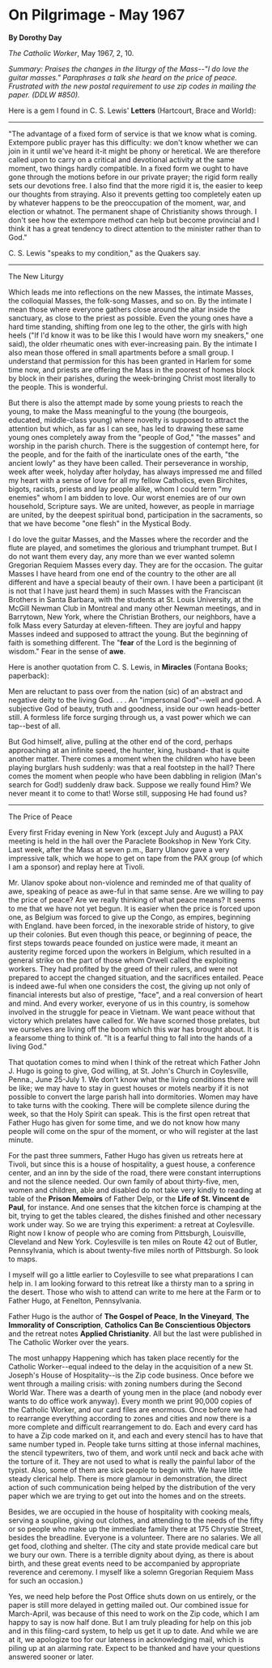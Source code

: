On Pilgrimage - May 1967
========================

**By Dorothy Day**

*The Catholic Worker*, May 1967, 2, 10.

*Summary: Praises the changes in the liturgy of the Mass--"I do love the
guitar masses." Paraphrases a talk she heard on the price of peace.
Frustrated with the new postal requirement to use zip codes in mailing
the paper. (DDLW \#850).*

Here is a gem I found in C. S. Lewis' **Letters** (Hartcourt, Brace and
World):

****

"The advantage of a fixed form of service is that we know what is
coming. Extempore public prayer has this difficulty: we don't know
whether we can join in it until we've heard it-it might be phony or
heretical. We are therefore called upon to carry on a critical and
devotional activity at the same moment, two things hardly compatible. In
a fixed form we ought to have gone through the motions before in our
private prayer; the rigid form really sets our devotions free. I also
find that the more rigid it is, the easier to keep our thoughts from
straying. Also it prevents getting too completely eaten up by whatever
happens to be the preoccupation of the moment, war, and election or
whatnot. The permanent shape of Christianity shows through. I don't see
how the extempore method can help but become provincial and I think it
has a great tendency to direct attention to the minister rather than to
God."

C. S. Lewis "speaks to my condition," as the Quakers say.

****

The New Liturgy

Which leads me into reflections on the new Masses, the intimate Masses,
the colloquial Masses, the folk-song Masses, and so on. By the intimate
I mean those where everyone gathers close around the altar inside the
sanctuary, as close to the priest as possible. Even the young ones have
a hard time standing, shifting from one leg to the other, the girls with
high heels ("If I'd know it was to be like this I would have worn my
sneakers," one said), the older rheumatic ones with ever-increasing
pain. By the intimate I also mean those offered in small apartments
before a small group. I understand that permission for this has been
granted in Harlem for some time now, and priests are offering the Mass
in the poorest of homes block by block in their parishes, during the
week-bringing Christ most literally to the people. This is wonderful.

But there is also the attempt made by some young priests to reach the
young, to make the Mass meaningful to the young (the bourgeois,
educated, middle-class young) where novelty is supposed to attract the
attention but which, as far as I can see, has led to drawing these same
young ones completely away from the "people of God," "the masses" and
worship in the parish church. There is the suggestion of contempt here,
for the people, and for the faith of the inarticulate ones of the earth,
"the ancient lowly" as they have been called. Their perseverance in
worship, week after week, holyday after holyday, has always impressed me
and filled my heart with a sense of love for all my fellow Catholics,
even Birchites, bigots, racists, priests and lay people alike, whom I
could term "my enemies" whom I am bidden to love. Our worst enemies are
of our own household, Scripture says. We are united, however, as people
in marriage are united, by the deepest spiritual bond, participation in
the sacraments, so that we have become "one flesh" in the Mystical Body.

I do love the guitar Masses, and the Masses where the recorder and the
flute are played, and sometimes the glorious and triumphant trumpet. But
I do not want them every day, any more than we ever wanted solemn
Gregorian Requiem Masses every day. They are for the occasion. The
guitar Masses I have heard from one end of the country to the other are
all different and have a special beauty of their own. I have been a
participant (it is not that I have just heard them) in such Masses with
the Franciscan Brothers in Santa Barbara, with the students at St. Louis
University, at the McGill Newman Club in Montreal and many other Newman
meetings, and in Barrytown, New York, where the Christian Brothers, our
neighbors, have a folk Mass every Saturday at eleven-fifteen. They are
joyful and happy Masses indeed and supposed to attract the young. But
the beginning of faith is something different. The "**fear** of the Lord
is the beginning of wisdom." Fear in the sense of **awe**.

Here is another quotation from C. S. Lewis, in **Miracles** (Fontana
Books; paperback):

Men are reluctant to pass over from the nation (sic) of an abstract and
negative deity to the living God. . . . An "impersonal God"--well and
good. A subjective God of beauty, truth and goodness, inside our own
heads-better still. A formless life force surging through us, a vast
power which we can tap--best of all.

But God himself, alive, pulling at the other end of the cord, perhaps
approaching at an infinite speed, the hunter, king, husband- that is
quite another matter. There comes a moment when the children who have
been playing burglars hush suddenly: was that a real footstep in the
hall? There comes the moment when people who have been dabbling in
religion (Man's search for God!) suddenly draw back. Suppose we really
found Him? We never meant it to come to that! Worse still, supposing He
had found us?

****

The Price of Peace

Every first Friday evening in New York (except July and August) a PAX
meeting is held in the hall over the Paraclete Bookshop in New York
City. Last week, after the Mass at seven p.m., Barry Ulanov gave a very
impressive talk, which we hope to get on tape from the PAX group (of
which I am a sponsor) and replay here at Tivoli.

Mr. Ulanov spoke about non-violence and reminded me of that quality of
awe, speaking of peace as awe-ful in that same sense. Are we willing to
pay the price of peace? Are we really thinking of what peace means? It
seems to me that we have not yet begun. It is easier when the price is
forced upon one, as Belgium was forced to give up the Congo, as empires,
beginning with England. have been forced, in the inexorable stride of
history, to give up their colonies. But even though this peace, or
beginning of peace, the first steps towards peace founded on justice
were made, it meant an austerity regime forced upon the workers in
Belgium, which resulted in a general strike on the part of those whom
Orwell called the exploiting workers. They had profited by the greed of
their rulers, and were not prepared to accept the changed situation, and
the sacrifices entailed. Peace is indeed awe-ful when one considers the
cost, the giving up not only of financial interests but also of
prestige, "face", and a real conversion of heart and mind. And every
worker, everyone of us in this country, is somehow involved in the
struggle for peace in Vietnam. We want peace without that victory which
prelates have called for. We have scorned those prelates, but we
ourselves are living off the boom which this war has brought about. It
is a fearsome thing to think of. "It is a fearful thing to fall into the
hands of a living God."

That quotation comes to mind when I think of the retreat which Father
John J. Hugo is going to give, God willing, at St. John's Church in
Coylesville, Penna., June 25-July 1. We don't know what the living
conditions there will be like; we may have to stay in guest houses or
motels nearby if it is not possible to convert the large parish hall
into dormitories. Women may have to take turns with the cooking. There
will be complete silence during the week, so that the Holy Spirit can
speak. This is the first open retreat that Father Hugo has given for
some time, and we do not know how many people will come on the spur of
the moment, or who will register at the last minute.

For the past three summers, Father Hugo has given us retreats here at
Tivoli, but since this is a house of hospitality, a guest house, a
conference center, and an inn by the side of the road, there were
constant interruptions and not the silence needed. Our own family of
about thirty-five, men, women and children, able and disabled do not
take very kindly to reading at table of the **Prison Memoirs** of Father
Delp, or the **Life of St. Vincent de Paul**, for instance. And one
senses that the kitchen force is champing at the bit, trying to get the
tables cleared, the dishes finished and other necessary work under way.
So we are trying this experiment: a retreat at Coylesville. Right now I
know of people who are coming from Pittsburgh, Louisville, Cleveland and
New York. Coylesville is ten miles on Route 42 out of Butler,
Pennsylvania, which is about twenty-five miles north of Pittsburgh. So
look to maps.

I myself will go a little earlier to CoylesvilIe to see what
preparations I can help in. I am looking forward to this retreat like a
thirsty man to a spring in the desert. Those who wish to attend can
write to me here at the Farm or to Father Hugo, at Fenelton,
Pennsylvania.

Father Hugo is the author of **The Gospel of Peace**, **In the
Vineyard**, **The Immorality of Conscription**, **Catholics Can Be
Conscientious Objectors** and the retreat notes **Applied
Christianity**. All but the last were published in The Catholic Worker
over the years.

The most unhappy Happening which has taken place recently for the
Catholic Worker--equal indeed to the delay in the acquisition of a new
St. Joseph's House of Hospitality--is the Zip code business. Once before
we went through a mailing crisis: with zoning numbers during the Second
World War. There was a dearth of young men in the place (and nobody ever
wants to do office work anyway). Every month we print 90,000 copies of
the Catholic Worker, and our card files are enormous. Once before we had
to rearrange everything according to zones and cities and now there is a
more complete and difficult rearrangement to do. Each and every card has
to have a Zip code marked on it, and each and every stencil has to have
that same number typed in. People take turns sitting at those infernal
machines, the stencil typewriters, two of them, and work until neck and
back ache with the torture of it. They are not used to what is really
the painful labor of the typist. Also, some of them are sick people to
begin with. We have little steady clerical help. There is more glamour
in demonstration, the direct action of such communication being helped
by the distribution of the very paper which we are trying to get out
into the homes and on the streets.

Besides, we are occupied in the house of hospitality with cooking meals,
serving a soupline, giving out clothes, and attending to the needs of
the fifty or so people who make up the immediate family there at 175
Chrystie Street, besides the breadline. Everyone is a volunteer. There
are no salaries. We all get food, clothing and shelter. (The city and
state provide medical care but we bury our own. There is a terrible
dignity about dying, as there is about birth, and these great events
need to be accompanied by appropriate reverence and ceremony. I myself
like a solemn Gregorian Requiem Mass for such an occasion.)

Yes, we need help before the Post Office shuts down on us entirely, or
the paper is still more delayed in getting mailed out. Our combined
issue for March-April, was because of this need to work on the Zip code,
which I am happy to say is now half done. But I am truly pleading for
help on this job and in this filing-card system, to help us get it up to
date. And while we are at it, we apologize too for our lateness in
acknowledging mail, which is piling up at an alarming rate. Expect to be
thanked and have your questions answered sooner or later.
